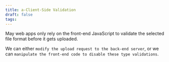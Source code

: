 ```yaml
---
title: a-Client-Side Validation
draft: false
tags:
---
```

May web apps only rely on the front-end JavaScript to validate the selected file format before it gets uploaded.

We can either `modify the upload request to the back-end server`, or we can `manipulate the front-end code to disable these type validations`.

